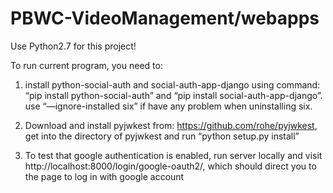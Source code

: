 # PBWC-VideoManagement/webapps

Use Python2.7 for this project!

To run current program, you need to: 
1. install python-social-auth and social-auth-app-django using command: “pip install python-social-auth” and “pip install social-auth-app-django”. use “—ignore-installed six” if have any problem when uninstalling six.

2. Download and install pyjwkest from: https://github.com/rohe/pyjwkest, get into the directory of pyjwkest and run “python setup.py install”

3. To test that google authentication is enabled, run server locally and visit http://localhost:8000/login/google-oauth2/, which should direct you to the page to log in with google account